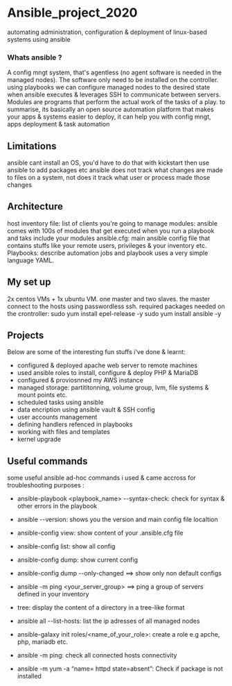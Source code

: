 # Ansible_project_2020
automating administration, configuration &amp; deployment of linux-based systems using ansible 
### Whats ansible ? ###
A config mngt system, that's agentless (no agent software is needed in the managed nodes). The software only need to be installed on the controller. using playbooks we can configure managed nodes to the desired state when ansible executes & leverages SSH to communicate between servers. Modules are programs that perform the actual work of the tasks of a play. 
to summarise, its basically an open source automation platform that makes your apps & systems easier to deploy, it can help you with config mngt, apps deployment & task automation

## Limitations ##
ansible cant install an OS, you'd have to do that with kickstart then use ansible to add packages etc
ansible does not track what changes are made to files on a system, not does it track what user or process
made those changes

## Architecture ##
host inventory file: list of clients you're going to manage
modules: ansible comes with 100s of modules that get executed when you run a playbook and taks include your modules
ansible.cfg: main ansible config file that contains stuffs like your remote users, privileges & your inventory etc.
Playbooks: describe automation jobs and playbook uses a very simple language YAML.


## My set up ##
2x centos VMs + 1x ubuntu VM. one master and two slaves. the master connect to the hosts using passwordless ssh. 
required packages needed on the crontroller:
sudo yum install epel-release -y
sudo yum install ansible -y 

## Projects ##
Below are some of the interesting fun stuffs i've done & learnt:
*  configured & deployed apache web server to remote machines
*  used ansible roles to install, configure & deploy PHP & MariaDB
*  configured & proviosnned my AWS instance
*  managed storage: partititonning, volume group, lvm, file systems & mount points etc.
*  scheduled tasks using ansible 
*  data encription using ansible vault & SSH config
*  user accounts management 
*  defining handlers refenced in playbooks
*  working with files and templates
*  kernel upgrade

## Useful commands ##
some useful ansible ad-hoc commands i used & came accross for troubleshooting purposes :
- ansible-playbook <playbook_name> --syntax-check: check for syntax & other errors in the playbook

- ansible --version: shows you the version and main config file localtion

- ansible-config view: show content of your .ansible.cfg file

- ansible-config list: show all config 

- ansible-config dump: show current config 

- ansible-config dump --only-changed ==> show only non default configs

- ansible -m ping <your_server_group> ==> ping a group of servers defined in your inventory

- tree: display the content of a directory in a tree-like format

- ansible all --list-hosts: list the ip adresses of all managed nodes

- ansible-galaxy init roles/<name_of_your_role>: create a role e.g apche, php, mariadb etc. 

- ansible <group> -m ping: check all connected hosts connectivity
  
- ansible <group> -m yum -a “name= httpd state=absent”: Check if package is not installed
  

